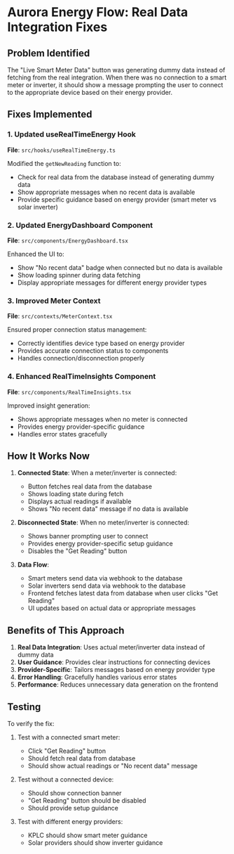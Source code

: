 # Aurora Energy Flow: Real Data Integration Fixes

## Problem Identified

The "Live Smart Meter Data" button was generating dummy data instead of fetching from the real integration. When there was no connection to a smart meter or inverter, it should show a message prompting the user to connect to the appropriate device based on their energy provider.

## Fixes Implemented

### 1. Updated useRealTimeEnergy Hook

**File**: `src/hooks/useRealTimeEnergy.ts`

Modified the `getNewReading` function to:
- Check for real data from the database instead of generating dummy data
- Show appropriate messages when no recent data is available
- Provide specific guidance based on energy provider (smart meter vs solar inverter)

### 2. Updated EnergyDashboard Component

**File**: `src/components/EnergyDashboard.tsx`

Enhanced the UI to:
- Show "No recent data" badge when connected but no data is available
- Show loading spinner during data fetching
- Display appropriate messages for different energy provider types

### 3. Improved Meter Context

**File**: `src/contexts/MeterContext.tsx`

Ensured proper connection status management:
- Correctly identifies device type based on energy provider
- Provides accurate connection status to components
- Handles connection/disconnection properly

### 4. Enhanced RealTimeInsights Component

**File**: `src/components/RealTimeInsights.tsx`

Improved insight generation:
- Shows appropriate messages when no meter is connected
- Provides energy provider-specific guidance
- Handles error states gracefully

## How It Works Now

1. **Connected State**: When a meter/inverter is connected:
   - Button fetches real data from the database
   - Shows loading state during fetch
   - Displays actual readings if available
   - Shows "No recent data" message if no data is available

2. **Disconnected State**: When no meter/inverter is connected:
   - Shows banner prompting user to connect
   - Provides energy provider-specific setup guidance
   - Disables the "Get Reading" button

3. **Data Flow**:
   - Smart meters send data via webhook to the database
   - Solar inverters send data via webhook to the database
   - Frontend fetches latest data from database when user clicks "Get Reading"
   - UI updates based on actual data or appropriate messages

## Benefits of This Approach

1. **Real Data Integration**: Uses actual meter/inverter data instead of dummy data
2. **User Guidance**: Provides clear instructions for connecting devices
3. **Provider-Specific**: Tailors messages based on energy provider type
4. **Error Handling**: Gracefully handles various error states
5. **Performance**: Reduces unnecessary data generation on the frontend

## Testing

To verify the fix:

1. Test with a connected smart meter:
   - Click "Get Reading" button
   - Should fetch real data from database
   - Should show actual readings or "No recent data" message

2. Test without a connected device:
   - Should show connection banner
   - "Get Reading" button should be disabled
   - Should provide setup guidance

3. Test with different energy providers:
   - KPLC should show smart meter guidance
   - Solar providers should show inverter guidance
